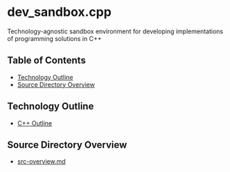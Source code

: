 # dev_sandbox.cpp

Technology-agnostic sandbox environment for developing implementations of programming solutions in C++

## Table of Contents

- [Technology Outline](#technology-outline)
- [Source Directory Overview](#source-directory-overview)

## Technology Outline

- [C++ Outline](cpp-outline.md)

## Source Directory Overview

- [src-overview.md](src/src-overview.md)